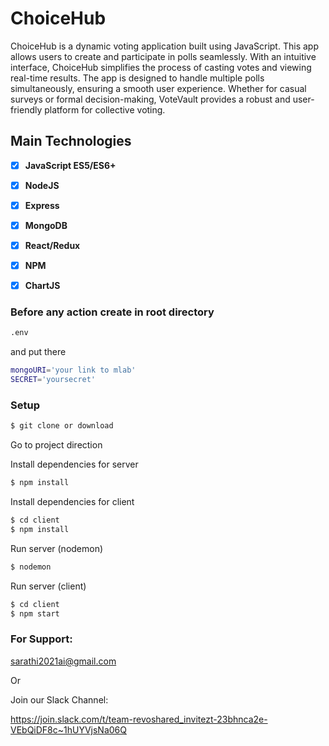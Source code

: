 # ChoiceHub 
ChoiceHub is a dynamic voting application built using JavaScript. This app allows users to create and participate in polls seamlessly. With an intuitive interface, ChoiceHub simplifies the process of casting votes and viewing real-time results. The app is designed to handle multiple polls simultaneously, ensuring a smooth user experience. Whether for casual surveys or formal decision-making, VoteVault provides a robust and user-friendly platform for collective voting.

## Main Technologies

* [x] **JavaScript ES5/ES6+**
* [x] **NodeJS**
* [x] **Express**
* [x] **MongoDB**
* [x] **React/Redux**
* [x] **NPM**
* [x] **ChartJS**



### Before any action create in root directory 

```bash
.env
```
and put there 

```bash
mongoURI='your link to mlab'
SECRET='yoursecret'
```

### Setup

```bash
$ git clone or download
```

Go to project direction

Install dependencies for server

```bash
$ npm install

```

Install dependencies for client

```bash
$ cd client
$ npm install

```
Run server (nodemon)

```bash
$ nodemon

```

Run server (client)

```bash
$ cd client
$ npm start

```
### For Support: 
sarathi2021ai@gmail.com

Or

Join our Slack Channel:

https://join.slack.com/t/team-revoshared_invitezt-23bhnca2e-VEbQiDF8c~1hUYVjsNa06Q
